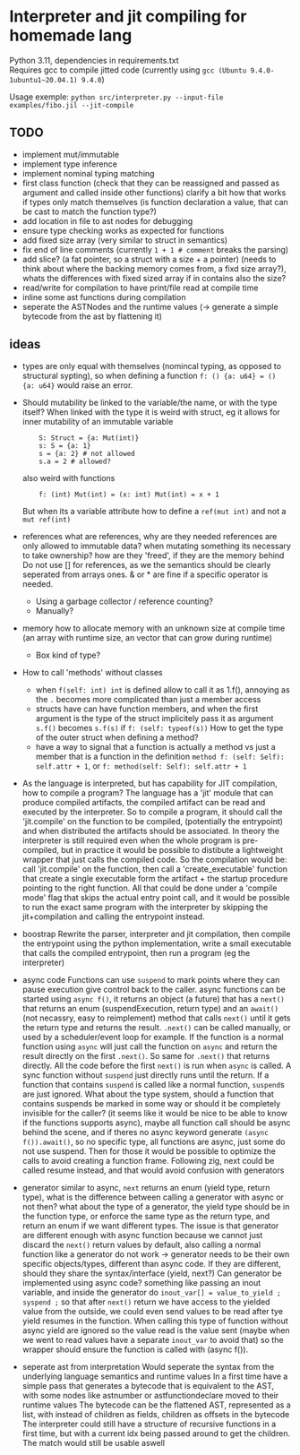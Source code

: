 # Interpreter and jit compiling for homemade lang

Python 3.11, dependencies in requirements.txt  
Requires gcc to compile jitted code (currently using `gcc (Ubuntu 9.4.0-1ubuntu1~20.04.1) 9.4.0`)

Usage exemple: `python src/interpreter.py --input-file examples/fibo.jil --jit-compile`

## TODO

- implement mut/immutable
- implement type inference
- implement nominal typing matching
- first class function (check that they can be reassigned and passed as argument and called inside other functions)
    clarify a bit how that works if types only match themselves (is function declaration a value, that can be cast to match the function type?)
- add location in file to ast nodes for debugging
- ensure type checking works as expected for functions
- add fixed size array (very similar to struct in semantics)
- fix end of line comments (currently `1 + 1 # comment` breaks the parsing)
- add slice? (a fat pointer, so a struct with a size + a pointer) (needs to think about where the backing memory comes from, a fixd size array?), whats the differences with fixed sized array if in contains also the size?
- read/write for compilation to have print/file read at compile time
- inline some ast functions during compilation
- seperate the ASTNodes and the runtime values (-> generate a simple bytecode from the ast by flattening it)

## ideas

- types are only equal with themselves (nomincal typing, as opposed to structural sypting), so when defining a function `f: () {a: u64} = () {a: u64}` would raise an error.

- Should mutability be linked to the variable/the name, or with the type itself?
    When linked with the type it is weird with struct, eg it allows for inner mutability of an immutable variable
    ```
        S: Struct = {a: Mut(int)}
        s: S = {a: 1}
        s = {a: 2} # not allowed
        s.a = 2 # allowed?
    ```
    also weird with functions
    ```
        f: (int) Mut(int) = (x: int) Mut(int) = x + 1
    ```
    But when its a variable attribute how to define a `ref(mut int)` and not a `mut ref(int)`

- references
    what are references, why are they needed
    references are only allowed to immutable data? when mutating something its necessary to take ownership?
    how are they 'freed', if they are the memory behind
    Do not use [] for references, as we the semantics should be clearly seperated from arrays ones. & or * are fine if a specific operator is needed.
    - Using a garbage collector / reference counting?
    - Manually?

- memory
    how to allocate memory with an unknown size at compile time (an array with runtime size, an vector that can grow during runtime)
    - Box kind of type?

- How to call 'methods' without classes
    - when `f(self: int) int` is defined allow to call it as 1.f(), annoying as the `.` becomes more complicated than just a member access
    - structs have can have function members, and when the first argument is the type of the struct implicitely pass it as argument `s.f()` becomes `s.f(s)` if `f: (self: typeof(s))`
        How to get the type of the outer struct when defining a method?
    - have a way to signal that a function is actually a method vs just a member that is a function in the definition `method f: (self: Self): self.attr + 1`, or `f: method(self: Self): self.attr + 1`


- As the language is interpreted, but has capability for JIT compilation, how to compile a program?
    The language has a 'jit' module that can produce compiled artifacts, the compiled artifact can be read and executed by the interpreter.
    So to compile a program, it should call the 'jit.compile' on the function to be compiled, (potentially the entrypoint) and when distributed the artifacts should be associated.
    In theory the interpreter is still required even when the whole program is pre-compiled, but in practice it would be possible to distibute a lightweight wrapper that just calls the compiled code. So the compilation would be: call 'jit.compile' on the function, then call a 'create_executable' function that create a single executable form the artifact + the startup procedure pointing to the right function. All that could be done under a 'compile mode' flag that skips the actual entry point call, and it would be possible to run the exact same program with the interpreter by skipping the jit+compilation and calling the entrypoint instead.

- boostrap
    Rewrite the parser, interpreter and jit compilation, then compile the entrypoint using the python implementation, write a small executable that calls the compiled entrypoint, then run a program (eg the interpreter)

- async code
    Functions can use `suspend` to mark points where they can pause execution give control back to the caller.
    async functions can be started using `async f()`, it returns an object (a future) that has a `next()` that returns an enum (suspendExecution, return type) and an `await()` (not necassry, easy to reimplement) method that calls `next()` until it gets the return type and returns the result.
    `.next()` can be called manually, or used by a scheduler/event loop for example.
    If the function is a normal function using `async` will just call the function on `async` and return the result directly on the first `.next()`. So same for `.next()` that returns directly. All the code before the first `next()` is run when `async` is called. A sync function without `suspend` just directly runs until the return.
    If a function that contains `suspend` is called like a normal function, `suspend`s are just ignored.
    What about the type system, should a function that contains suspends be marked in some way or should it be completely invisible for the caller? (it seems like it would be nice to be able to know if the functions supports async), maybe all function call should be async behind the scene, and if theres no async keyword generate `(async f()).await()`, so no specific type, all functions are async, just some do not use suspend. Then for those it would be possible to optimize the calls to avoid creating a function frame.
    Following zig, next could be called resume instead, and that would avoid confusion with generators

- generator
    similar to async, `next` returns an enum (yield type, return type), what is the difference between calling a generator with async or not then? what about the type of a generator, the yield type should be in the function type, or enforce the same type as the return type, and return an enum if we want different types. The issue is that generator are different enough with async function because we cannot just discard the `next()` return values by default, also calling a normal function like a generator do not work -> generator needs to be their own specific objects/types, different than async code. If they are different, should they share the syntax/interface (yield, next?)
    Can generator be implemented using async code? something like passing an inout variable, and inside the generator do `inout_var[] = value_to_yield ; syspend ;` so that after `next()` return we have access to the yielded value from the outside, we could even send values to be read after tye yield resumes in the function. When calling this type of function without async yield are ignored so the value read is the value sent (maybe when we went to read values have a separate `inout_var` to avoid that) so the wrapper should ensure the function is called with (async f()).

- seperate ast from interpretation
    Would seperate the syntax from the underlying language semantics and runtime values
    In a first time have a simple pass that generates a bytecode that is equivalent to the AST, with some nodes like astnumber or astfunctiondeclare moved to their runtime values
    The bytecode can be the flattened AST, represented as a list, with instead of children as fields, children as offsets in the bytecode
    The interpreter could still have a structure of recursive functions in a first time, but with a current idx being passed around to get the children. The match would still be usable aswell
